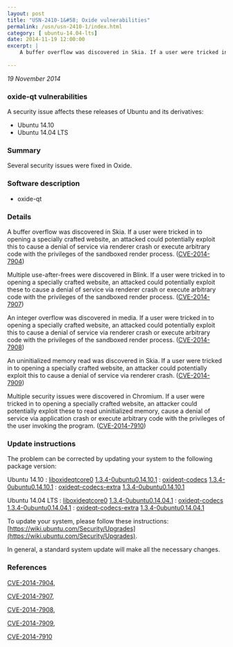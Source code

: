 ```yaml
---
layout: post
title: "USN-2410-1&#58; Oxide vulnerabilities"
permalink: /usn/usn-2410-1/index.html
category: [ ubuntu-14.04-lts]
date: 2014-11-19 12:00:00
excerpt: |
    A buffer overflow was discovered in Skia. If a user were tricked in to opening a specially crafted website, an attacked could potentially exploit this to cause a denial of service via renderer crash or execute arbitrary code with the privileges of the sandboxed render process. ([CVE-2014-7904](http://people.ubuntu.com/~ubuntu-security/cve/CVE-2014-7904))
    
--- 
```

 
 

*19 November 2014*

### oxide-qt vulnerabilities

A security issue affects these releases of Ubuntu and its derivatives:

* Ubuntu 14.10
* Ubuntu 14.04 LTS

### Summary

Several security issues were fixed in Oxide. 

### Software description

* oxide-qt 

### Details

A buffer overflow was discovered in Skia. If a user were tricked in to opening a specially crafted website, an attacked could potentially exploit this to cause a denial of service via renderer crash or execute arbitrary code with the privileges of the sandboxed render process. ([CVE-2014-7904](http://people.ubuntu.com/~ubuntu-security/cve/CVE-2014-7904))

Multiple use-after-frees were discovered in Blink. If a user were tricked in to opening a specially crafted website, an attacked could potentially exploit these to cause a denial of service via renderer crash or execute arbitrary code with the privileges of the sandboxed render process. ([CVE-2014-7907](http://people.ubuntu.com/~ubuntu-security/cve/CVE-2014-7907))

An integer overflow was discovered in media. If a user were tricked in to opening a specially crafted website, an attacked could potentially exploit this to cause a denial of service via renderer crash or execute arbitrary code with the privileges of the sandboxed render process. ([CVE-2014-7908](http://people.ubuntu.com/~ubuntu-security/cve/CVE-2014-7908))

An uninitialized memory read was discovered in Skia. If a user were tricked in to opening a specially crafted website, an attacker could potentially exploit this to cause a denial of service via renderer crash. ([CVE-2014-7909](http://people.ubuntu.com/~ubuntu-security/cve/CVE-2014-7909))

Multiple security issues were discovered in Chromium. If a user were tricked in to opening a specially crafted website, an attacker could potentially exploit these to read uninitialized memory, cause a denial of service via application crash or execute arbitrary code with the privileges of the user invoking the program. ([CVE-2014-7910](http://people.ubuntu.com/~ubuntu-security/cve/CVE-2014-7910)) 

### Update instructions

The problem can be corrected by updating your system to the following package version:

Ubuntu 14.10
 : [liboxideqtcore0](https://launchpad.net/ubuntu/+source/oxide-qt) <span> [1.3.4-0ubuntu0.14.10.1](https://launchpad.net/ubuntu/+source/oxide-qt/1.3.4-0ubuntu0.14.10.1) </span> 
 : [oxideqt-codecs](https://launchpad.net/ubuntu/+source/oxide-qt) <span> [1.3.4-0ubuntu0.14.10.1](https://launchpad.net/ubuntu/+source/oxide-qt/1.3.4-0ubuntu0.14.10.1) </span> 
 : [oxideqt-codecs-extra](https://launchpad.net/ubuntu/+source/oxide-qt) <span> [1.3.4-0ubuntu0.14.10.1](https://launchpad.net/ubuntu/+source/oxide-qt/1.3.4-0ubuntu0.14.10.1) </span> 

Ubuntu 14.04 LTS
 : [liboxideqtcore0](https://launchpad.net/ubuntu/+source/oxide-qt) <span> [1.3.4-0ubuntu0.14.04.1](https://launchpad.net/ubuntu/+source/oxide-qt/1.3.4-0ubuntu0.14.04.1) </span> 
 : [oxideqt-codecs](https://launchpad.net/ubuntu/+source/oxide-qt) <span> [1.3.4-0ubuntu0.14.04.1](https://launchpad.net/ubuntu/+source/oxide-qt/1.3.4-0ubuntu0.14.04.1) </span> 
 : [oxideqt-codecs-extra](https://launchpad.net/ubuntu/+source/oxide-qt) <span> [1.3.4-0ubuntu0.14.04.1](https://launchpad.net/ubuntu/+source/oxide-qt/1.3.4-0ubuntu0.14.04.1) </span> 

To update your system, please follow these instructions: [https://wiki.ubuntu.com/Security/Upgrades](https://wiki.ubuntu.com/Security/Upgrades).

In general, a standard system update will make all the necessary changes. 

### References

 
 [CVE-2014-7904](http://people.ubuntu.com/~ubuntu-security/cve/CVE-2014-7904), 

 [CVE-2014-7907](http://people.ubuntu.com/~ubuntu-security/cve/CVE-2014-7907), 

 [CVE-2014-7908](http://people.ubuntu.com/~ubuntu-security/cve/CVE-2014-7908), 

 [CVE-2014-7909](http://people.ubuntu.com/~ubuntu-security/cve/CVE-2014-7909), 

 [CVE-2014-7910](http://people.ubuntu.com/~ubuntu-security/cve/CVE-2014-7910)
 

